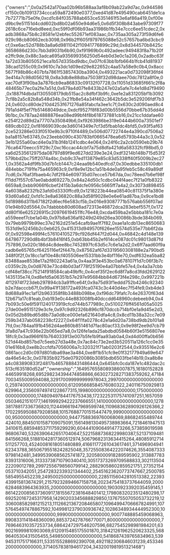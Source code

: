 {"owners":",0x0a2542a170aa02b96b588aa3af8b09ab22a9d7ac,0x944586cf150c0b10913734ccca59a872490e0377,0xed41d87e495490cab6451de1ca7b72771b75e0fe,0xcd1c84f035788ab653ce5351461f53e6af86a419,0xf00ed9bc9e51151d4cdd602bd8b02a650e94d6e5,0x6d5f308b843abe97309f772618c6ce716ebd8eed,0xc59f0df06b93aa31986b1fb34e7ccc6ee51cdec2,0xadb3868a75b8c28581e12ebfec552671ef083aac,0x735aa305a273f59d6fe6929c98cb80662ecb3098,0x96b2ff605f979765088e52c57657ba6bd3cbc9cf,0xe6ac52d788b3a8a6d9811042f10941776899c29d,0x8d344570b8425c3658686d230c7bb3d9031b6b90,0xf91969b0c492adeec949483f8a71b20fe2ffc9de,0x88c3adca695a935699356250d54eb0d3e0c1a206,0x2adbc63f1a72d33b8050521eca1b57d335bd9dbc,0x07fc63bb1bfb664b1fcb41d8193738cad1255c09,0x9610c7a3dc1d09ed29e822652c4aa57a58e9c0b4,0x8acc5677f98b86c407bfa7861f53857430ba3904,0x493221aca0d732098f36fd43e414a7c98d056218,0x8a3db8e88dba75038f32d98daee70dc7812a8f0e,0xac70df3f90ba3a7876cb9ea86833c09132f07728,0x11051d33685f661c2f8a48465b77ec0a2fe7a51d,0x679a4d07fe8433b247e02a5afe7c4e1d8d7f9490,0x1887f4dbda11305508179db515ac2c8dfbf3b9fc,0xe1e2a831205bf1b30927cf8b2a5c82b8a548d34b,0x21fb8e54a34f462c3642b5dc3e529206fdf7b324,0x602cd80de210d4253f671276a85fabcfa3ee1c7f,0x630c2d090aed8c4791a1d4f5ef7fb51468049dce,0xdcf9527f8f83d00b5556d70bbe67b35dd4d9b1bc,0x787aa24888876ea08ed99bf4f8b618737881cb16,0x21cc1ddafae60e254f22d89d2a77707a350849b6,0xf9263986be319e0444b600a73501ef7689cdb022,0xf81669039cde3d6014349e7cf3d5fbab1dc4bfd5,0x93f5af632ce523286e033f0510e9b3c9710f4489,0x506d07722744e4a390cd7506a2ba1a8157e63745,0x23eebb090c430783bf0665478ea6d5793b44a3c3,0x523e1b1255a60acd4e0a31b3f4b1241cdbc4e064,0x24f6c2a2cb0590eb29b7476ca6470eecc51f29c7,0xc16ccac44cbf7a75d8dfa421d6a58332fcf98bd5,0xa6d2535612975da08797d89f9ed627dd239e3e24,0xdf3214b148b715d53f2579bbd2bc75ff2074a4bc,0xb9c37ed113879e85c83d5338ff40f5009b2ec271,0x3562a4df9fb30d7b1cb1447c24eaa9b540edfcd7,0x30edbbe335100db1484ebbc7191fe75a465963c9,0xf8e9e12bc1a51b4de0a95feb5c58c49a89df7cd6,0x76af3fbaeb4c7df2f84e609735d07ecce57b67da,0xc78eed7b6ef98ff11dd7f557c67ae0abdd69227b,0x84a24d50c1cdbc044f4aec7f21a0fb83226659a8,0xbb9066f6cbef2415b3a6dcfe0956c5665ff7a4a2,0x3073d8984554a6038a8232fb23afd0d3330ffcd9,0x1218223b44ea08540c811375f1a380e93d60a6d2,0xfd1c3e8a636820c88a3d58f9028e0e6e61ad87ba,0x9ce1bd85d18986d311b67182f2d6ecf6e583cf5b,0x016e93087771b576abb556f07ad01e94b92d5564,0x7dabbbb80d608ad72313e46872dca283ebef557f,0x172dd80f16e625226915c209766194511fc76e48,0xcda459ba2e5bbba181c7e0aa559eeef7cbe1a04b,0x97b8a636af8249d249d26ea30086b3bde384b069,0x79eb9979b99ec37e2162d251e54cafb9ae1f7f82,0xae1a1cdb13ec86506831531d9e52456b2c0eb625,0x415313d949570f626ee15574d535e77bb6f2da0f,0x92598e499f4c576104105279cf926df447f2d044,0x46842c4d148e1396478677290d8b4bf3b8416f45,0xb63bb45b2ef614ce087dc01c98013d87fd757896,0x020c186d4c8dee8bc7452897fc63d5c7c6e1a2d2,0x6ff7aad60f9acadb6e65765cf6425116ef2f447b,0x87562af67d3319560308188e2a790bd5348f0f2f,0x18cc1af10e48cf405506ee15331bb3e4bf116e70,0xdf632ea5ba8283488aae8538e17a2f802243a61a,0x4aa3f3e453bc0a678107f1d7c06f3b7cc0359c2b,0x0d8763e73cd4b0d3af778f25190e4a07bbfe57e4,0x4a3a7cbbcdf48ef38cc75214f918584cab49bffc,0x4cef35f2ec6d8f7a8cd3fdd26291221435135e74,0xd8efd5a06351b57e297e95684bb84d673f4e298c,0x997221b4f12974f723deb297894cb3a91ffce64f,0x9a75d93f1eddd752b4246c92340b2e7dacccb67f,0x99a41f138172a493fca0743c3c440d4ec7f54fe9,0xb4de38d688a91ec1af12b963358f8b3488b098be,0xf96dc79fafc7c4e26370f63d412b671a17c81eab,0xb193e0c44e883008fb40dccdd648960cdebeeb94,0x47b093c50e6f5911240173919cfcd744b577989c,0x5100276ff4561d05a502527de00e9515129e3cfe,0x97c9d92326b896cf870dccb714bf0e1a9d45e2d3,0x05d2b89bd65d8b73a0d8ce000efa621640dfa4c8,0x8cd11b38a32cc7e09259b3437ab0582238cf2227,0x64f11fa0278c42e1a6d20a738bd9db2b101a87fd,0xc784aa191b4562d4ae860b851461d7fac80acf33,0x9e98f2ee9d7cb793fa8d7a47c936e22b065ed7a8,0x126fe1ada25abdbd0584b60f3e5156807ee18fc9,0x3ad966f61b764033913e007b5fe1b9faa93ab0a4,0xd4d00ffa0b656521d44bd857bd7c5eeb27d3a48e,0x7ac84c73e2ed3b520511a126c1cc0e3501e616b8,0xe8b2ccfdfa7056006a7c320321f71ab0203f2544,0x935516e2c60861acc2d0c097d801dba69ae3a484,0xe8f1b51cfc9e01f32177949a69e647da46e54c3c,0x07835b9275de07920086b3085bdb6503fbe14b19,0xa8b8ea4c083890833f24817b4657888431486444,0x645bfc0cda187e1c482dac2c513cf635180d52af","ownership":",1649576558089386007875,1618015282844659918268,695298234394474858866,663027328271383759262,471847003455009594088,329170099999999978043,299700000000000000000,259740000000000000000,612095668584576080322,240116750929813629964,235609749741228677315,199800000000000000000,175000000000000000000,174809497844176753438,172322531175741097251,165705905034621510177,146199929422237666551,141000000000000000000,127838178817336736820,112449661947969599746,110968362890926126366,217022959508879208588,101576887701515447479,99900000000000000000,95000000000000000000,94477588369760068069,88682455489744424010,88450101587109075091,1561498130495738983664,72184619475133410615,68594853711759299290,60444109064914773266,57385901959896806740,53263906426517040647,52215887368229980387,52137109481841566268,51881042817360512974,50679682313634415264,48085912714511257703,45240081618051480889,41661177261043617461,37149690494162343788,36506795518242825048,35725508364222074626,35540873339798142481,34995390685625741872,32058000918289595902,31388778383931316006,31333738710790340410,30517373269709588833,30211350422209012789,29972556798560799142,28829058602859521751,27352154053710342051,25472832339321344402,25451623620773747667,25007855854955452239,24950025000000000000,22851156042810513382,22393439915813674291,21579232894667158758,20234754183737644059,20006284683964363935,20000000000000000000,19030923392035459145,18614220085637360917,18155672381648401412,17980832023512480298,17692520167245317958,14290203345688829850,13767550705053732219,12306008582981215213,11126621367208465807,10964994706667824991,10757645497478867592,10499812379030936742,10286348934444952300,10000000000000000000,9990000000000000000,9007748885459068963,8908331141848360090,8853724278766770071,8000000000000000000,7769646310357253734,6864247297546207596,6827545298981984201,6390216999810903069,6120915485175501870,318421261962520623325,5689640530431505455,5498500000000000000,5418687439765834963,5399453117517166311,5335155288692390708,4921182306846031239,4533462000000000000,3714057838194617204,3432001981951321468"}